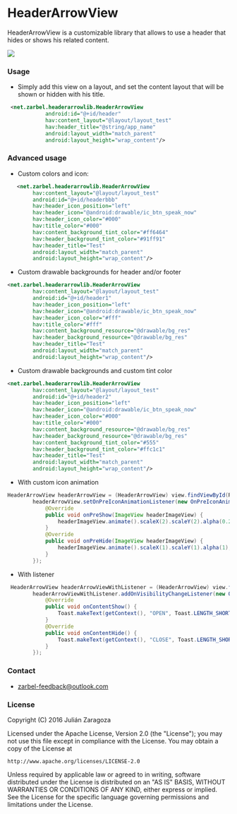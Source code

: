 # HeaderArrowView #

HeaderArrowView is a customizable library that allows to use a header that hides or shows his related content. 

![](https://bytebucket.org/juzabel/headerarrowlib/raw/4328f9f407c91a427d51ecf6dd235fce5fe2efcc/images/GIFLibrary.gif?token=842ab6f141191306f23da84c344a809c85261467)


### Usage ###

* Simply add this view on a layout, and set the content layout that will be shown or hidden with his title.

```xml
 <net.zarbel.headerarrowlib.HeaderArrowView
	        android:id="@+id/header"
	        hav:content_layout="@layout/layout_test"
	        hav:header_title="@string/app_name"
	        android:layout_width="match_parent"
	        android:layout_height="wrap_content"/>
```

### Advanced usage ###

* Custom colors and icon:
```xml
   <net.zarbel.headerarrowlib.HeaderArrowView
        hav:content_layout="@layout/layout_test"
        android:id="@+id/headerbbb"
        hav:header_icon_position="left"
        hav:header_icon="@android:drawable/ic_btn_speak_now"
        hav:header_icon_color="#000"
        hav:title_color="#000"
        hav:content_background_tint_color="#ff6464"
        hav:header_background_tint_color="#91ff91"
        hav:header_title="Test"
        android:layout_width="match_parent"
        android:layout_height="wrap_content"/>
```
* Custom drawable backgrounds for header and/or footer
```xml
<net.zarbel.headerarrowlib.HeaderArrowView
        hav:content_layout="@layout/layout_test"
        android:id="@+id/header1"
        hav:header_icon_position="left"
        hav:header_icon="@android:drawable/ic_btn_speak_now"
        hav:header_icon_color="#fff"
        hav:title_color="#fff"
        hav:content_background_resource="@drawable/bg_res"
        hav:header_background_resource="@drawable/bg_res"
        hav:header_title="Test"
        android:layout_width="match_parent"
        android:layout_height="wrap_content"/>
```
* Custom drawable backgrounds and custom tint color
```xml
<net.zarbel.headerarrowlib.HeaderArrowView
        hav:content_layout="@layout/layout_test"
        android:id="@+id/header2"
        hav:header_icon_position="left"
        hav:header_icon="@android:drawable/ic_btn_speak_now"
        hav:header_icon_color="#000"
        hav:title_color="#000"
        hav:content_background_resource="@drawable/bg_res"
        hav:header_background_resource="@drawable/bg_res"
        hav:content_background_tint_color="#555"
        hav:header_background_tint_color="#ffc1c1"
        hav:header_title="Test"
        android:layout_width="match_parent"
        android:layout_height="wrap_content"/>
```
* With custom icon animation
```java
HeaderArrowView headerArrowView = (HeaderArrowView) view.findViewById(R.id.header_animation);
        headerArrowView.setOnPreIconAnimationListener(new OnPreIconAnimationListener() {
            @Override
            public void onPreShow(ImageView headerImageView) {
                headerImageView.animate().scaleX(2).scaleY(2).alpha(0.2f);
            }
            @Override
            public void onPreHide(ImageView headerImageView) {
                headerImageView.animate().scaleX(1).scaleY(1).alpha(1);
            }
        });
```
* With listener
```java
 HeaderArrowView headerArrowViewWithListener = (HeaderArrowView) view.findViewById(R.id.header_listener);
        headerArrowViewWithListener.addOnVisibilityChangeListener(new OnVisibilityChangeListener() {
            @Override
            public void onContentShow() {
                Toast.makeText(getContext(), "OPEN", Toast.LENGTH_SHORT).show();
            }
            @Override
            public void onContentHide() {
                Toast.makeText(getContext(), "CLOSE", Toast.LENGTH_SHORT).show();
            }
        });
```

### Contact ###

* zarbel-feedback@outlook.com

### License ###

Copyright (C) 2016 Julián Zaragoza

Licensed under the Apache License, Version 2.0 (the "License");
you may not use this file except in compliance with the License.
You may obtain a copy of the License at

    http://www.apache.org/licenses/LICENSE-2.0

Unless required by applicable law or agreed to in writing, software
distributed under the License is distributed on an "AS IS" BASIS,
WITHOUT WARRANTIES OR CONDITIONS OF ANY KIND, either express or implied.
See the License for the specific language governing permissions and
limitations under the License.